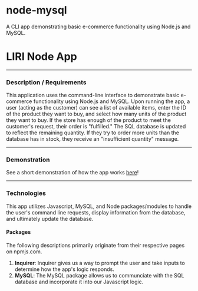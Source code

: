 # node-mysql
A CLI app demonstrating basic e-commerce functionality using Node.js and MySQL.

# LIRI Node App
---
### Description / Requirements

This application uses the command-line interface to demonstrate basic e-commerce functionality using Node.js and MySQL. Upon running the app, a user (acting as the customer) can see a list of available items, enter the ID of the product they want to buy, and select how many units of the product they want to buy. If the store has enough of the product to meet the customer's request, their order is "fulfilled." The SQL database is updated to reflect the remaining quantity. If they try to order more units than the database has in stock, they receive an "insufficient quantity" message.

---

### Demonstration

See a short demonstration of how the app works [here](https://drive.google.com/file/d/171O_y2AIyS4BKCo5GJDt4s56zRvJJN-Z/view)!

---
### Technologies
This app utilizes Javascript, MySQL, and Node packages/modules to handle the user's command line requests, display information from the database, and ultimately update the database.

#### Packages
The following descriptions primarily originate from their respective pages on npmjs.com.

1. **Inquirer**: Inquirer gives us a way to prompt the user and take inputs to determine how the app's logic responds.
2. **MySQL**: The MySQL package allows us to communciate with the SQL database and incorporate it into our Javascript logic.